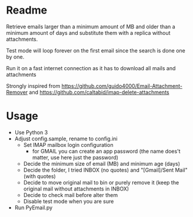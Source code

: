 # Readme

Retrieve emails larger than a minimum amount of MB and older than a minimum amount of days and
substitute them with a replica without attachments.

Test mode will loop forever on the first email since the search is done one by one.

Run it on a fast internet connection as it has to download all mails and attachments

Strongly inspired from https://github.com/guido4000/Email-Attachment-Remover and https://github.com/caltabid/imap-delete-attachments

# Usage

- Use Python 3
- Adjust config.sample, rename to config.ini
	- Set IMAP mailbox login configuration
		- for GMAIL you can create an app password (the name does't matter, use here just the password)
	- Decide the minimum size of email (MB) and minimum age (days)
	- Decide the folder, I tried INBOX (no quotes) and "[Gmail]/Sent Mail" (with quotes)
	- Decide to move original mail to bin or purely remove it (keep the original mail without attachments in INBOX)
	- Decide to check mail before alter them
	- Disable test mode when you are sure
- Run PyEmail.py

